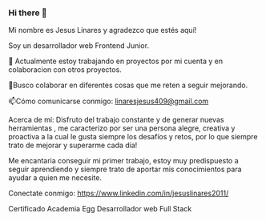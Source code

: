 ### Hi there 👋
Mi nombre es Jesus Linares y agradezco que estés aquí!

Soy un desarrollador web Frontend Junior.

🔭 Actualmente estoy trabajando en proyectos por mi cuenta y en colaboracion con otros proyectos.

👯Busco colaborar en diferentes cosas que me reten a seguir mejorando.

📫Cómo comunicarse conmigo: linaresjesus409@gmail.com

Acerca de mí: Disfruto del trabajo constante y de generar nuevas herramientas , me caracterizo por ser una persona alegre, creativa y proactiva a la cual le gusta siempre los desafíos y retos, por lo que siempre trato de mejorar y superarme cada día!

Me encantaria conseguir mi primer trabajo, estoy muy predispuesto a seguir aprendiendo y siempre trato de aportar mis conocimientos para ayudar a quien me necesite.

Conectate conmigo: https://www.linkedin.com/in/jesuslinares2011/

Certificado Academia Egg Desarrollador web Full Stack

